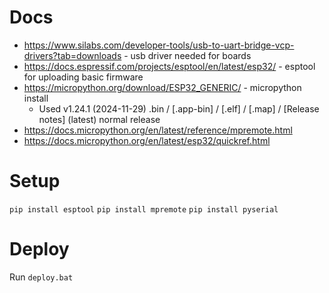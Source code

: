 
# Docs

* https://www.silabs.com/developer-tools/usb-to-uart-bridge-vcp-drivers?tab=downloads - usb driver needed for boards
* https://docs.espressif.com/projects/esptool/en/latest/esp32/ - esptool for uploading basic firmware
* https://micropython.org/download/ESP32_GENERIC/ - micropython install
  * Used v1.24.1 (2024-11-29) .bin / [.app-bin] / [.elf] / [.map] / [Release notes] (latest) normal release
* https://docs.micropython.org/en/latest/reference/mpremote.html
* https://docs.micropython.org/en/latest/esp32/quickref.html

# Setup

`pip install esptool`
`pip install mpremote`
`pip install pyserial`

# Deploy

Run `deploy.bat`

